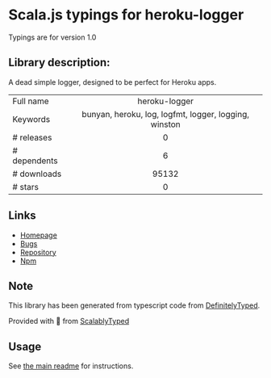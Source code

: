
# Scala.js typings for heroku-logger

Typings are for version 1.0

## Library description:
A dead simple logger, designed to be perfect for Heroku apps.

|                    |                 |
| ------------------ | :-------------: |
| Full name          | heroku-logger |
| Keywords           | bunyan, heroku, log, logfmt, logger, logging, winston |
| # releases         | 0 |
| # dependents       | 6 |
| # downloads        | 95132 |
| # stars            | 0 |

## Links
- [Homepage](https://github.com/ianstormtaylor/heroku-logger#readme)
- [Bugs](https://github.com/ianstormtaylor/heroku-logger/issues)
- [Repository](https://github.com/ianstormtaylor/heroku-logger)
- [Npm](https://www.npmjs.com/package/heroku-logger)
    


## Note
This library has been generated from typescript code from [DefinitelyTyped](https://definitelytyped.org).

Provided with :purple_heart: from [ScalablyTyped](https://github.com/oyvindberg/ScalablyTyped)

## Usage
See [the main readme](../../readme.md) for instructions.


